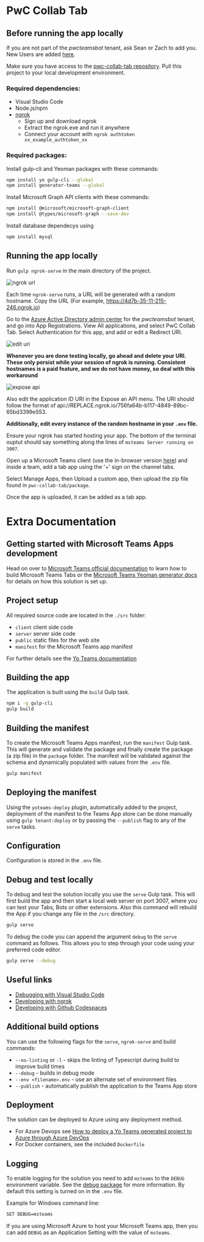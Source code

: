 # PwC Collab Tab

## Before running the app locally

If you are not part of the *pwcteamsbot* tenant, ask Sean or Zach to add you. New Users are added [here](https://admin.microsoft.com/Adminportal/Home#/users). 

Make sure you have access to the [pwc-collab-tab repository](https://git.cse.msu.edu/nguye610/pwc-collab-tab). Pull this project to your local development environment.

### Required dependencies:

* Visual Studio Code
* Node.js/npm
* [ngrok](https://ngrok.com/)
  * Sign up and download ngrok
  * Extract the ngrok.exe and run it anywhere
  * Connect your account with `ngrok authtoken xx_example_authtoken_xx`

### Required packages:
Install gulp-cli and Yeoman packages with these commands:

```bash
npm install yo gulp-cli --global
npm install generator-teams --global
```

Install Microsoft Graph API clients with these commands:

```bash
npm install @microsoft/microsoft-graph-client
npm install @types/microsoft-graph --save-dev

```

Install database dependecys using 
```bash
npm install mysql
```
## Running the app locally

Run `gulp ngrok-serve` in the main directory of the project.

![ngrok url](public/ngrokurl.png)

Each time `ngrok-serve` runs, a URL will be generated with a random hostname. Copy the URL (For example, https://4d7b-35-11-215-246.ngrok.io)

Go to the [Azure Active Directory admin center](https://aad.portal.azure.com/) for the *pwcteamsbot* tenant, and go into App Registrations. View All applications, and select PwC Collab Tab. Select Authentication for this app, and add or edit a Redirect URI.

![edit uri](public/edituri.png)

**Whenever you are done testing locally, go ahead and delete your URI. These only persist while your session of ngrok is running. Consistent hostnames is a paid feature, and we do not have money, so deal with this workaround**

![expose api](public/apiexpose.png)

Also edit the application ID URI in the Expose an API menu. The URI should follow the format of api://REPLACE.ngrok.io/756fa64b-b117-4849-89bc-65bd3399e553.

**Additionally, edit every instance of the random hostname in your `.env` file.**

Ensure your ngrok has started hosting your app. The bottom of the terminal ouptut should say something along the lines of `msteams Server running on 3007`.

Open up a Microsoft Teams client (use the in-browser version [here](https://teams.microsoft.com/)) and inside a team, add a tab app using the '+' sign on the channel tabs.

Select Manage Apps, then Upload a custom app, then upload the zip file found in `pwc-collab-tab/package`.

Once the app is uploaded, it can be added as a tab app.

# Extra Documentation

## Getting started with Microsoft Teams Apps development

Head on over to [Microsoft Teams official documentation](https://developer.microsoft.com/en-us/microsoft-teams) to learn how to build Microsoft Teams Tabs or the [Microsoft Teams Yeoman generator docs](https://github.com/PnP/generator-teams/docs) for details on how this solution is set up.

## Project setup

All required source code are located in the `./src` folder:

* `client` client side code
* `server` server side code
* `public` static files for the web site
* `manifest` for the Microsoft Teams app manifest

For further details see the [Yo Teams documentation](https://github.com/PnP/generator-teams/docs)

## Building the app

The application is built using the `build` Gulp task.

``` bash
npm i -g gulp-cli
gulp build
```

## Building the manifest

To create the Microsoft Teams Apps manifest, run the `manifest` Gulp task. This will generate and validate the package and finally create the package (a zip file) in the `package` folder. The manifest will be validated against the schema and dynamically populated with values from the `.env` file.

``` bash
gulp manifest
```

## Deploying the manifest

Using the `yoteams-deploy` plugin, automatically added to the project, deployment of the manifest to the Teams App store can be done manually using `gulp tenant:deploy` or by passing the `--publish` flag to any of the `serve` tasks.


## Configuration

Configuration is stored in the `.env` file.

## Debug and test locally

To debug and test the solution locally you use the `serve` Gulp task. This will first build the app and then start a local web server on port 3007, where you can test your Tabs, Bots or other extensions. Also this command will rebuild the App if you change any file in the `/src` directory.

``` bash
gulp serve
```

To debug the code you can append the argument `debug` to the `serve` command as follows. This allows you to step through your code using your preferred code editor.

``` bash
gulp serve --debug
```

## Useful links
 * [Debugging with Visual Studio Code](https://github.com/pnp/generator-teams/blob/master/docs/docs/vscode.md)
 * [Developing with ngrok](https://github.com/pnp/generator-teams/blob/master/docs/docs/ngrok.md)
 * [Developing with Github Codespaces](https://github.com/pnp/generator-teams/blob/master/docs/docs/codespaces.md)


## Additional build options

You can use the following flags for the `serve`, `ngrok-serve` and build commands:

* `--no-linting` or `-l` - skips the linting of Typescript during build to improve build times
* `--debug` - builds in debug mode
* `--env <filename>.env` - use an alternate set of environment files
* `--publish` - automatically publish the application to the Teams App store

## Deployment

The solution can be deployed to Azure using any deployment method.

* For Azure Devops see [How to deploy a Yo Teams generated project to Azure through Azure DevOps](https://www.wictorwilen.se/blog/deploying-yo-teams-and-node-apps/)
* For Docker containers, see the included `Dockerfile`

## Logging

To enable logging for the solution you need to add `msteams` to the `DEBUG` environment variable. See the [debug package](https://www.npmjs.com/package/debug) for more information. By default this setting is turned on in the `.env` file.

Example for Windows command line:

``` bash
SET DEBUG=msteams
```

If you are using Microsoft Azure to host your Microsoft Teams app, then you can add `DEBUG` as an Application Setting with the value of `msteams`.
